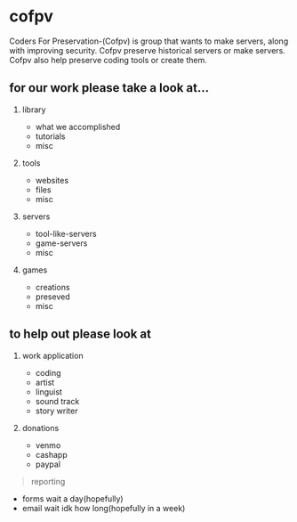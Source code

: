 # cofpv
Coders For Preservation-(Cofpv) is group that wants to make servers, along with improving security.  Cofpv preserve historical servers or make servers.  Cofpv also help preserve coding tools or create them.

## for our work please take a look at...

1. library

   - what we accomplished
   - tutorials
   - misc


2. tools

   - websites
   - files
   - misc


3. servers

   - tool-like-servers
   - game-servers
   - misc


4. games

   - creations
   - preseved
   - misc


## to help out please look at

1. work application

   - coding
   - artist
   - linguist
   - sound track
   - story writer


2. donations

   - venmo
   - cashapp
   - paypal



> reporting

   - forms  wait a day(hopefully)
   - email  wait idk how long(hopefully in a week)
